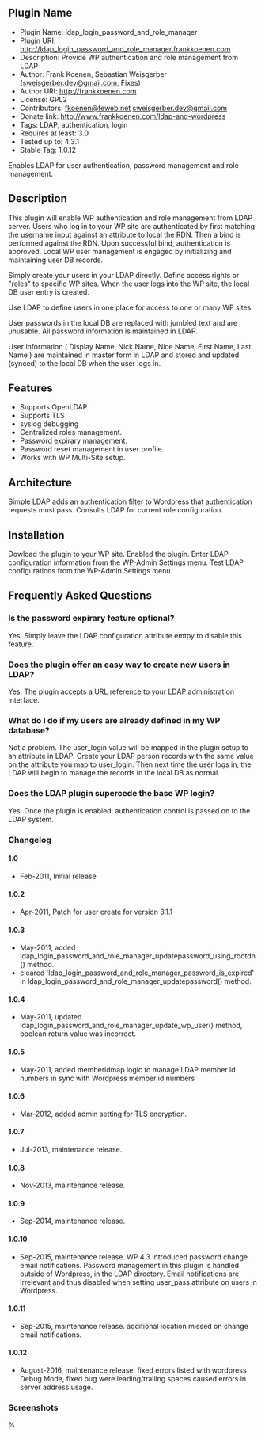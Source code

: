 ## Plugin Name
- Plugin Name: ldap_login_password_and_role_manager
- Plugin URI: http://ldap_login_password_and_role_manager.frankkoenen.com
- Description: Provide WP authentication and role management from LDAP
- Author: Frank Koenen, Sebastian Weisgerber (sweisgerber.dev@gmail.com, Fixes)
- Author URI: http://frankkoenen.com
- License: GPL2
- Contributors: fkoenen@feweb.net sweisgerber.dev@gmail.com
- Donate link: http://www.frankkoenen.com/ldap-and-wordpress
- Tags: LDAP, authentication, login
- Requires at least: 3.0
- Tested up to: 4.3.1
- Stable Tag: 1.0.12

Enables LDAP for user authentication, password management and role management.

## Description

This plugin will enable WP authentication and role management from LDAP server.
Users who log in to your WP site are authenticated by first matching the
username input against an attribute to local the RDN.  Then a bind is performed
against the RDN.  Upon successful bind, authentication is approved.  Local WP
user management is engaged by initializing and maintaining user DB records.

Simply create your users in your LDAP directly. Define access rights or "roles"
to specific WP sites. When the user logs into the WP site, the local DB user
entry is created.

Use LDAP to define users in one place for access to one or many WP sites.

User passwords in the local DB are replaced with jumbled text and are unusable.
All password information is maintained in LDAP.

User information ( Display Name, Nick Name, Nice Name, First Name, Last Name )
are maintained in master form in LDAP and stored and updated (synced) to the
local DB when the user logs in.

## Features

* Supports OpenLDAP
* Supports TLS
* syslog debugging
* Centralized roles management.
* Password expirary management.
* Password reset management in user profile.
* Works with WP Multi-Site setup.

## Architecture

Simple LDAP adds an authentication filter to Wordpress that authentication requests must pass.
Consults LDAP for current role configuration.

## Installation

Dowload the plugin to your WP site.
Enabled the plugin.
Enter LDAP configuration information from the WP-Admin Settings menu.
Test LDAP configurations from the WP-Admin Settings menu.

## Frequently Asked Questions

### Is the password expirary feature optional?

Yes. Simply leave the LDAP configuration attribute emtpy to disable this feature.

### Does the plugin offer an easy way to create new users in LDAP?

Yes. The plugin accepts a URL reference to your LDAP administration interface.

### What do I do if my users are already defined in my WP database?

Not a problem. The user_login value will be mapped in the plugin setup to an
attribute in LDAP. Create your LDAP person records with the same value on the
attribute you map to user_login. Then next time the user logs in, the LDAP will
begin to manage the records in the local DB as normal.

### Does the LDAP plugin supercede the base WP login?

Yes. Once the plugin is enabled, authentication control is passed on to the LDAP system.

### Changelog

#### 1.0
* Feb-2011, Initial release

#### 1.0.2
* Apr-2011, Patch for user create for version 3.1.1

#### 1.0.3
* May-2011, added ldap_login_password_and_role_manager_updatepassword_using_rootdn() method.
* cleared 'ldap_login_password_and_role_manager_password_is_expired' in ldap_login_password_and_role_manager_updatepassword() method.

#### 1.0.4
* May-2011, updated ldap_login_password_and_role_manager_update_wp_user() method, boolean return value was incorrect.

#### 1.0.5
* May-2011, added memberidmap logic to manage LDAP member id numbers in sync with Wordpress member id numbers

#### 1.0.6
* Mar-2012, added admin setting for TLS encryption.

#### 1.0.7
* Jul-2013, maintenance release.

#### 1.0.8
* Nov-2013, maintenance release.

#### 1.0.9
* Sep-2014, maintenance release.

#### 1.0.10
* Sep-2015, maintenance release. WP 4.3 introduced password change email notifications. Password management in this plugin is handled outside of Wordpress, in the LDAP directory. Email notifications are irrelevant and thus disabled when setting user_pass attribute on users in Wordpress.

#### 1.0.11
* Sep-2015, maintenance release. additional location missed on change email notifications.

#### 1.0.12
* August-2016, maintenance release. fixed errors listed with wordpress Debug Mode, fixed bug were leading/trailing spaces caused errors in server address usage.

### Screenshots

%
